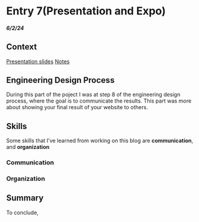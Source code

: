 # Entry 7(Presentation and Expo)
##### 6/2/24

## Context 
[Presentation slides](https://docs.google.com/presentation/d/1WvyUj_ZFR6HQCKmh9Ygeybpoeqc0MHMuGMDKVfbIDzU/edit#slide=id.p)
[Notes](https://docs.google.com/document/d/1IudJ_O42K6LJtYqkUdPSPaq_1uvjqjVF056Qb5vOZXc/edit#heading=h.6o1f62qg6jz9)

## Engineering Design Process
During this part of the poject I was at step 8 of the engineering design process, where the goal is to communicate the results. This part was more about showing your final result of your website to others.
## Skills
Some skills that I’ve learned from working on this blog are **communication**, and **organization**
### Communication

### Organization

## Summary
To conclude,


